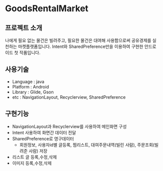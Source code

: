 # GoodsRentalMarket

## 프로젝트 소개
 나에게 필요 없는 물건은 빌려주고, 필요한 물건은 대여해 사용함으로써 공유경제를 실천하는 마켓플랫폼입니다. Intent와 SharedPreference만을 이용하여 구현한 안드로이드 첫 작품입니다.  

## 사용기술
* Language : java
* Platform : Android
* Library : Glide, Gson
* etc : NavigationLayout, Recyclerview, SharedPreference

## 구현기능
* NavigationLayout과 Recyclerview를 사용하여 메인화면 구성
* Intent 사용하여 화면간 데이터 전달
* SharedPreference로 영구데이터
  - 회원정보, 사용자id별 글등록, 찜리스트, 대여주문내역(빌린 사람), 주문조회(빌려준 사람) 저장
* 리스트 글 등록,수정,삭제
* 이미지 등록,수정,삭제 

